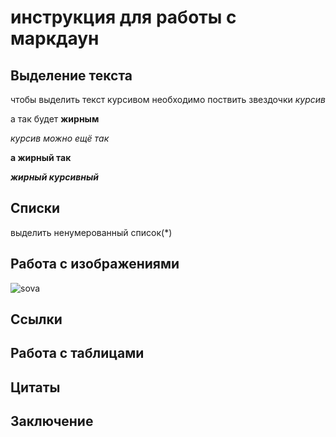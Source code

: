 # инструкция для работы с маркдаун

## Выделение текста
чтобы выделить текст курсивом необходимо поствить звездочки *курсив*

а так будет **жирным**

_курсив можно ещё так_

__а жирный так__

__*жирный курсивный*__
## Списки
выделить ненумерованный список(*)

## Работа с изображениями


![sova](sova.jpg)


## Cсылки

## Работа с таблицами 

## Цитаты

## Заключение